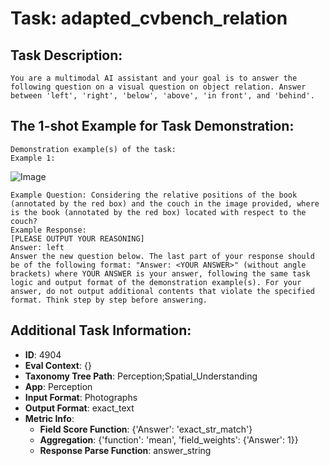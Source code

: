 # Task: adapted_cvbench_relation

## Task Description:

```
You are a multimodal AI assistant and your goal is to answer the following question on a visual question on object relation. Answer between 'left', 'right', 'below', 'above', 'in front', and 'behind'.
```

## The 1-shot Example for Task Demonstration:

```
Demonstration example(s) of the task:
Example 1:
```

![Image](img_2D_relation_coco_203.png)

```
Example Question: Considering the relative positions of the book (annotated by the red box) and the couch in the image provided, where is the book (annotated by the red box) located with respect to the couch?
Example Response:
[PLEASE OUTPUT YOUR REASONING]
Answer: left
Answer the new question below. The last part of your response should be of the following format: "Answer: <YOUR ANSWER>" (without angle brackets) where YOUR ANSWER is your answer, following the same task logic and output format of the demonstration example(s). For your answer, do not output additional contents that violate the specified format. Think step by step before answering.
```

## Additional Task Information:

- **ID**: 4904
- **Eval Context**: {}
- **Taxonomy Tree Path**: Perception;Spatial_Understanding
- **App**: Perception
- **Input Format**: Photographs
- **Output Format**: exact_text
- **Metric Info**:
  - **Field Score Function**: {'Answer': 'exact_str_match'}
  - **Aggregation**: {'function': 'mean', 'field_weights': {'Answer': 1}}
  - **Response Parse Function**: answer_string

